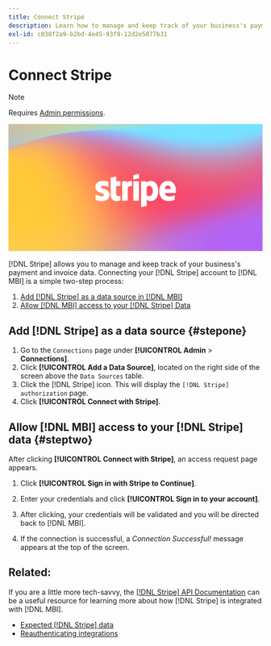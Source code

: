```yaml
---
title: Connect Stripe
description: Learn how to manage and keep track of your business's payment and invoice data.
exl-id: c038f2a9-b2bd-4e45-93f9-12d2e5077b31
---
```

# Connect Stripe

>[!NOTE]
>
>Requires [Admin permissions](../../../administrator/user-management/user-management.md).

![](../../../assets/stripe-logo.png)

[!DNL Stripe] allows you to manage and keep track of your business's payment and invoice data. Connecting your [!DNL Stripe] account to [!DNL MBI] is a simple two-step process:

1. [Add [!DNL Stripe] as a data source in [!DNL MBI]](#stepone)
1. [Allow [!DNL MBI] access to your [!DNL Stripe] Data](#steptwo)

## Add [!DNL Stripe] as a data source {#stepone}

1. Go to the `Connections` page under **[!UICONTROL Admin** > **Connections]**.
1. Click **[!UICONTROL Add a Data Source]**, located on the right side of the screen above the `Data Sources` table.
1. Click the [!DNL Stripe] icon. This will display the `[!DNL Stripe] authorization` page.
1. Click **[!UICONTROL Connect with Stripe]**.

## Allow [!DNL MBI] access to your [!DNL Stripe] data {#steptwo}

After clicking **[!UICONTROL Connect with Stripe]**, an access request page appears.

1. Click **[!UICONTROL Sign in with Stripe to Continue]**.

1. Enter your credentials and click **[!UICONTROL Sign in to your account]**.

1. After clicking, your credentials will be validated and you will be directed back to [!DNL MBI].

1. If the connection is successful, a *Connection Successful!* message appears at the top of the screen.

## Related:

If you are a little more tech-savvy, the [[!DNL Stripe] API Documentation](https://stripe.com/docs/api) can be a useful resource for learning more about how [!DNL Stripe] is integrated with [!DNL MBI].

* [Expected [!DNL Stripe] data](../integrations/stripe-data.md)
* [Reauthenticating integrations](https://experienceleague.adobe.com/docs/commerce-knowledge-base/kb/how-to/mbi-reauthenticating-integrations.html?lang=en)
